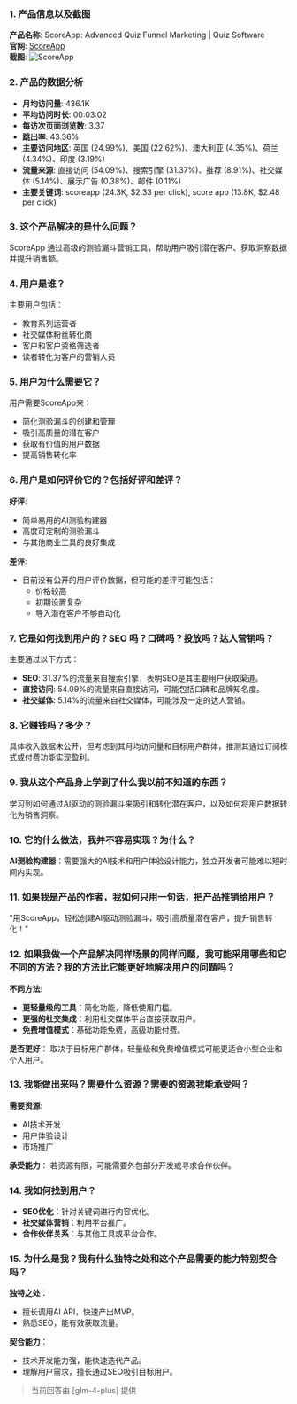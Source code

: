 ### 1. 产品信息以及截图

**产品名称**: ScoreApp: Advanced Quiz Funnel Marketing | Quiz Software  
**官网**: [ScoreApp](https://scoreapp.com)  
**截图**: ![ScoreApp](https://cdn-images.toolify.ai/170349888762725634.jpg)

### 2. 产品的数据分析

- **月均访问量**: 436.1K
- **平均访问时长**: 00:03:02
- **每访次页面浏览数**: 3.37
- **跳出率**: 43.36%
- **主要访问地区**: 英国 (24.99%)、美国 (22.62%)、澳大利亚 (4.35%)、荷兰 (4.34%)、印度 (3.19%)
- **流量来源**: 直接访问 (54.09%)、搜索引擎 (31.37%)、推荐 (8.91%)、社交媒体 (5.14%)、展示广告 (0.38%)、邮件 (0.11%)
- **主要关键词**: scoreapp (24.3K, $2.33 per click), score app (13.8K, $2.48 per click)

### 3. 这个产品解决的是什么问题？

ScoreApp 通过高级的测验漏斗营销工具，帮助用户吸引潜在客户、获取洞察数据并提升销售额。

### 4. 用户是谁？

主要用户包括：
- 教育系列运营者
- 社交媒体粉丝转化商
- 客户和客户资格筛选者
- 读者转化为客户的营销人员

### 5. 用户为什么需要它？

用户需要ScoreApp来：
- 简化测验漏斗的创建和管理
- 吸引高质量的潜在客户
- 获取有价值的用户数据
- 提高销售转化率

### 6. 用户是如何评价它的？包括好评和差评？

**好评**:
- 简单易用的AI测验构建器
- 高度可定制的测验漏斗
- 与其他商业工具的良好集成

**差评**:
- 目前没有公开的用户评价数据，但可能的差评可能包括：
  - 价格较高
  - 初期设置复杂
  - 导入潜在客户不够自动化

### 7. 它是如何找到用户的？SEO 吗？口碑吗？投放吗？达人营销吗？

主要通过以下方式：
- **SEO**: 31.37%的流量来自搜索引擎，表明SEO是其主要用户获取渠道。
- **直接访问**: 54.09%的流量来自直接访问，可能包括口碑和品牌知名度。
- **社交媒体**: 5.14%的流量来自社交媒体，可能涉及一定的达人营销。

### 8. 它赚钱吗？多少？

具体收入数据未公开，但考虑到其月均访问量和目标用户群体，推测其通过订阅模式或付费功能实现盈利。

### 9. 我从这个产品身上学到了什么我以前不知道的东西？

学习到如何通过AI驱动的测验漏斗来吸引和转化潜在客户，以及如何将用户数据转化为销售洞察。

### 10. 它的什么做法，我并不容易实现？为什么？

**AI测验构建器**：需要强大的AI技术和用户体验设计能力，独立开发者可能难以短时间内实现。

### 11. 如果我是产品的作者，我如何只用一句话，把产品推销给用户？

"用ScoreApp，轻松创建AI驱动测验漏斗，吸引高质量潜在客户，提升销售转化！"

### 12. 如果我做一个产品解决同样场景的同样问题，我可能采用哪些和它不同的方法？我的方法比它能更好地解决用户的问题吗？

**不同方法**:
- **更轻量级的工具**：简化功能，降低使用门槛。
- **更强的社交集成**：利用社交媒体平台直接获取用户。
- **免费增值模式**：基础功能免费，高级功能付费。

**是否更好**：
取决于目标用户群体，轻量级和免费增值模式可能更适合小型企业和个人用户。

### 13. 我能做出来吗？需要什么资源？需要的资源我能承受吗？

**需要资源**:
- AI技术开发
- 用户体验设计
- 市场推广

**承受能力**：
若资源有限，可能需要外包部分开发或寻求合作伙伴。

### 14. 我如何找到用户？

- **SEO优化**：针对关键词进行内容优化。
- **社交媒体营销**：利用平台推广。
- **合作伙伴关系**：与其他工具或平台合作。

### 15. 为什么是我？我有什么独特之处和这个产品需要的能力特别契合吗？

**独特之处**：
- 擅长调用AI API，快速产出MVP。
- 熟悉SEO，能有效获取流量。

**契合能力**：
- 技术开发能力强，能快速迭代产品。
- 理解用户需求，擅长通过SEO吸引目标用户。

> 当前回答由 [glm-4-plus] 提供